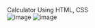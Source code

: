 Calculator Using HTML, CSS<br>
![image](https://github.com/Sadikkhan02/CodingSamurai/assets/142154858/cf2fde4c-4296-4ff4-8f75-a67afb242e5e)
![image](https://github.com/Sadikkhan02/CodingSamurai/assets/142154858/321e121a-1b3b-44b8-849d-740ab2dbbf4f)
